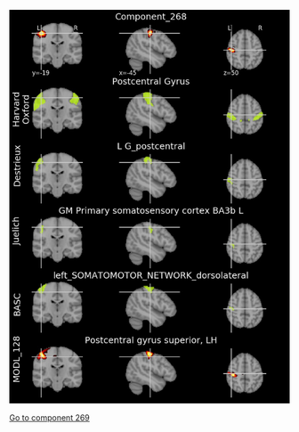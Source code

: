 


![268](preliminary/268.jpg "Component 268")

[Go to component 269](https://parietal-inria.github.io/MODL_atlas/1024/269 "Component 269")